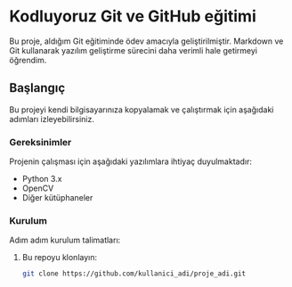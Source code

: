 # Kodluyoruz Git ve GitHub eğitimi

Bu proje, aldığım Git eğitiminde ödev amacıyla geliştirilmiştir. Markdown ve Git kullanarak yazılım geliştirme sürecini daha verimli hale getirmeyi öğrendim.

## Başlangıç

Bu projeyi kendi bilgisayarınıza kopyalamak ve çalıştırmak için aşağıdaki adımları izleyebilirsiniz.

### Gereksinimler

Projenin çalışması için aşağıdaki yazılımlara ihtiyaç duyulmaktadır:

- Python 3.x
- OpenCV
- Diğer kütüphaneler

### Kurulum

Adım adım kurulum talimatları:

1. Bu repoyu klonlayın:
   ```bash
   git clone https://github.com/kullanici_adi/proje_adi.git
